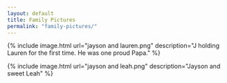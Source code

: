 ```yaml
---
layout: default
title: Family Pictures
permalink: "family-pictures/"
---
```

{% include image.html url="jayson and lauren.png" description="J holding Lauren for the first time. He was one proud Papa." %}

{% include image.html url="jayson and leah.png" description="Jayson and sweet Leah" %}

